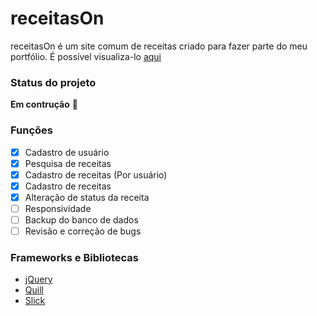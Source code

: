 # receitasOn
receitasOn é um site comum de receitas criado para fazer parte do meu portfólio. É possível visualiza-lo [aqui](https://rene.dev.br/receitasOn/public/)
### Status do projeto
**Em contrução** :construction:
### Funções
- [x] Cadastro de usuário
- [x] Pesquisa de receitas
- [x] Cadastro de receitas (Por usuário)
- [x] Cadastro de receitas
- [x] Alteração de status da receita
- [ ] Responsividade
- [ ] Backup do banco de dados
- [ ] Revisão e correção de bugs
### Frameworks e Bibliotecas
- [jQuery](https://jquery.com/)
- [Quill](https://quilljs.com/)
- [Slick](https://kenwheeler.github.io/slick/)